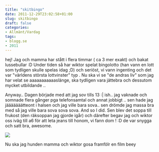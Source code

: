 ```yaml
---
title: "skitbingo"
date: 2011-12-29T23:02:58+01:00
slug: skitbingo
draft: false
categories:
- Allmänt/Vardag
tags:
- blogg.se
- 2011
---
```

hej! Jag och mamma har stått i flera timmar ( ca 3 mer exakt) och bakat lussebullar :D Under tiden så har wiktor spelat bingolotto (han vann en lott som tydligen skulle spelas idag ;D) och seriöst, vi vann ingenting och det var "världens största lottvinster" typ . Nu ska vi se "de andras liv" som jag har velat se aaaaaaaaaaaslänge, ska tydligen vara jättebra och dessutom mycket utbildande ..  
  
Anyway.. Dagen började med att jag sov tills 13 :| ish.. jag vaknade och somnade flera gånger pga telefonsamtal och annat jobbigt .. sen hade jag jääääääätteont i halsen och jag ville bara sova.. sen drömde jag massa bra med så jag ville bara sova sova sova. And so I did. Sen blev det soppa till frukost (den räksoppan jag gjorde igår) och därefter begav jag och wiktor oss iväg till a6 för att leta jeans till honom, vi fann dom ! :D de var snygga och satt bra, awesome.  
  
![](/assets/images/blogg.se/donn_181520679.jpg)  
  
Nu ska jag hunden mamma och wiktor gosa framfölr en film beey